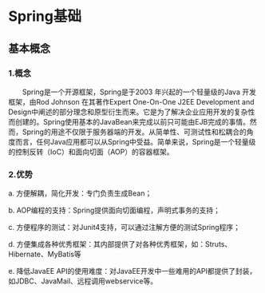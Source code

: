 # Spring基础  

## 基本概念  

### 1.概念  
&emsp;&emsp;Spring是一个开源框架，Spring是于2003 年兴起的一个轻量级的Java 开发框架，由Rod Johnson 在其著作Expert One-On-One J2EE Development and Design中阐述的部分理念和原型衍生而来。它是为了解决企业应用开发的复杂性而创建的。Spring使用基本的JavaBean来完成以前只可能由EJB完成的事情。然而，Spring的用途不仅限于服务器端的开发。从简单性、可测试性和松耦合的角度而言，任何Java应用都可以从Spring中受益。简单来说，Spring是一个轻量级的控制反转（IoC）和面向切面（AOP）的容器框架。  

### 2.优势  
a. 方便解耦，简化开发：专门负责生成Bean；

b. AOP编程的支持：Spring提供面向切面编程，声明式事务的支持；

c. 方便程序的测试：对Junit4支持，可以通过注解方便的测试Spring程序；

d. 方便集成各种优秀框架：其内部提供了对各种优秀框架，如：Struts、Hibernate、MyBatis等

e. 降低JavaEE API的使用难度：对JavaEE开发中一些难用的API都提供了封装，如JDBC、JavaMail、远程调用webservice等。




